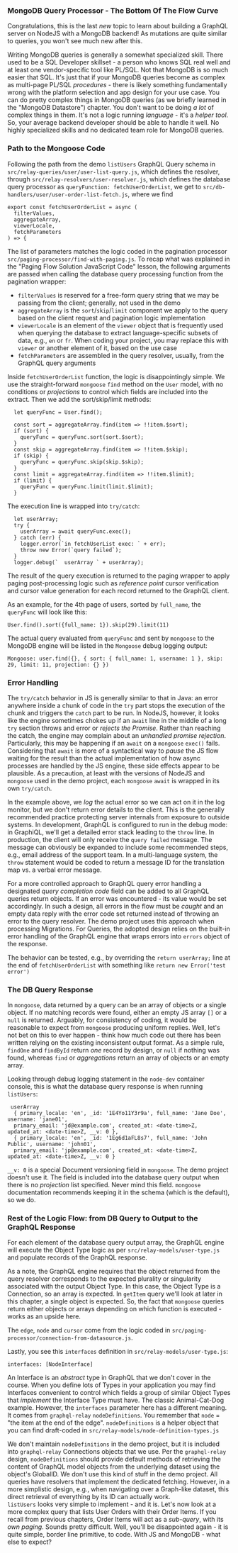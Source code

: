 ### MongoDB Query Processor - The Bottom Of The Flow Curve

Congratulations, this is the last *new* topic to learn about building a GraphQL server on NodeJS with a MongoDB backend! As mutations are quite similar to queries, you won't see much new after this.

Writing MongoDB queries is generally a somewhat specialized skill. There used to be a SQL Developer skillset - a person who knows SQL real well and at least one vendor-specific tool like PL/SQL. Not that MongoDB is so much easier that SQL. It's just that if your MongoDB queries become as complex as multi-page PL/SQL *procedures* - there is likely something fundamentally wrong with the platform selection and app design for your use case. You can do pretty complex things in MongoDB queries (as we briefly learned in the "MongoDB Datastore") chapter. You don't want to be doing *a lot* of complex things in them. It's not a logic running *language* - it's a *helper tool*. So, your average backend developer should be able to handle it well. No highly specialized skills and no dedicated team role for MongoDB queries. 

### Path to the Mongoose Code

Following the path from the demo `listUsers` GraphQL Query schema in `src/relay-queries/user/user-list-query.js`, which defines the resolver, through `src/relay-resolvers/user-resolver.js`, which defines the database query processor as `queryFunction: fetchUserOrderList`, we get to `src/db-handlers/user/user-order-list-fetch.js`, where we find

```
export const fetchUserOrderList = async (
  filterValues,
  aggregateArray,
  viewerLocale,
  fetchParameters
) => {
```

The list of parameters matches the logic coded in the pagination processor `src/paging-processor/find-with-paging.js`. To recap what was explained in the "Paging Flow Solution JavaScript Code" lesson, the following arguments are passed when calling the database query processing function from the pagination wrapper:

- `filterValues` is reserved for a free-form query string that we may be passing from the client; generally, not used in the demo
- `aggregateArray` is the `sort`/`skip`/`limit` component we apply to the query based on the client request and pagination logic implementation
- `viewerLocale` is an element of the `viewer` object that is frequently used when querying the database to extract language-specific subsets of data, e.g., `en` or `fr`. When coding your project, you may replace this with `viewer` or another element of it, based on the use case
- `fetchParameters` are assembled in the query resolver, usually, from the GraphQL query arguments

Inside `fetchUserOrderList` function, the logic is disappointingly simple. We use the straight-forward `mongoose` `find` method on the `User` model, with no conditions or *projections* to control which fields are included into the extract. Then we add the sort/skip/limit methods:

```
  let queryFunc = User.find();

  const sort = aggregateArray.find(item => !!item.$sort);
  if (sort) {
    queryFunc = queryFunc.sort(sort.$sort);
  }
  const skip = aggregateArray.find(item => !!item.$skip);
  if (skip) {
    queryFunc = queryFunc.skip(skip.$skip);
  }
  const limit = aggregateArray.find(item => !!item.$limit);
  if (limit) {
    queryFunc = queryFunc.limit(limit.$limit);
  }
```

The execution line is wrapped into `try/catch`:

```
  let userArray;
  try {
    userArray = await queryFunc.exec();
  } catch (err) {
    logger.error(`in fetchUserList exec: ` + err);
    throw new Error(`query failed`);
  }
  logger.debug(`  userArray ` + userArray);
```

The result of the query execution is returned to the paging wrapper to apply paging post-processing logic such as *reference point* cursor verification and cursor value generation for each record returned to the GraphQL client.

As an example, for the 4th page of users, sorted by `full_name`, the `queryFunc` will look like this:

```
User.find().sort({full_name: 1}).skip(29).limit(11)
```

The actual query evaluated from `queryFunc` and sent by `mongoose` to the MongoDB engine will be listed in the `Mongoose` debug logging output:

```
Mongoose: user.find({}, { sort: { full_name: 1, username: 1 }, skip: 29, limit: 11, projection: {} })
```

### Error Handling 

The `try/catch` behavior in JS is generally similar to that in Java: an error anywhere inside a chunk of code in the `try` part stops the execution of the chunk and triggers the `catch` part to be run. In NodeJS, however, it looks like the engine sometimes chokes up if an `await` line in the middle of a long `try` section throws and error or *rejects the Promise*. Rather than reaching the catch, the engine may complain about an *unhandled promise rejection*. Particularly, this may be happening if an `await` on a  `mongoose` `exec()` fails. Considering that `await` is more of a syntactical way to *pause* the JS flow waiting for the result than the actual implementation of how async processes are handled by the JS engine, these side effects appear to be plausible. As a precaution, at least with the versions of NodeJS and `mongoose` used in the demo project, each `mongoose` `await` is wrapped in its own `try/catch`. 

In the example above, we *log* the actual error so we can act on it in the log monitor, but we don't return error details to the client. This is the generally recommended practice protecting server internals from exposure to outside systems. In development, GraphQL is configured to run in the debug mode: in GraphiQL, we'll get a detailed error stack leading to the `throw` line. In production, the client will only receive the `query failed` message. The message can obviously be expanded to include some recommended steps, e.g., email address of the support team. In a multi-language system, the `throw` statement would be coded to return a message ID for the translation map vs. a verbal error message.

For a more controlled approach to GraphQL query error handling a designated *query completion code* field can be added to all GraphQL queries return objects. If an error was encountered - its value would be set accordingly. In such a design, all errors in the flow must be *caught* and an empty data reply with the error code set returned instead of throwing an error to the query resolver. The demo project uses this approach when processing Migrations. For Queries, the adopted design relies on the built-in error handling of the GraphQL engine that wraps errors into `errors` object of the response.

The behavior can be tested, e.g., by overriding the `return userArray;` line at the end of `fetchUserOrderList` with something like `return new Error('test error')`

### The DB Query Response

In `mongoose`, data returned by a query can be an array of objects or a single object. If no matching records were found, either an empty JS array `[]` or a `null` is returned. Arguably, for consistency of coding, it would be reasonable to expect from `mongoose` producing uniform replies. Well, let's not bet on this to ever happen - think how much code out there has been written relying on the existing inconsistent output format. As a simple rule, `findOne` and `findById` return *one* record by design, or `null` if nothing was found, whereas `find` or *aggregations* return an array of objects or an empty array.

Looking through debug logging statement in the `node-dev` container console, this is what the database query response is when running `listUsers`:

```
 userArray 
  { primary_locale: 'en', _id: '1E4Yo11Y3r9a', full_name: 'Jane Doe', username: 'jane01',
  primary_email: 'jd@example.com', created_at: <date-time>Z, updated_at: <date-time>Z, __v: 0 },
  { primary_locale: 'en', _id: '1Eg6d1aFL8s7', full_name: 'John Public', username: 'john01',
  primary_email: 'jp@example.com', created_at: <date-time>Z, updated_at: <date-time>Z, __v: 0 }
```

`__v: 0` is a special Document versioning field in `mongoose`. The demo project doesn't use it. The field is included into the database query output when there is no *projection* list specified. Never mind this field. `mongoose` documentation recommends keeping it in the schema (which is the default), so we do.

### Rest of the Logic Flow: from DB Query to Output to the GraphQL Response

For each element of the database query output array, the GraphQL engine will execute the Object Type logic as per `src/relay-models/user-type.js` and populate records of the GraphQL response.

As a note, the GraphQL engine requires that the object returned from the query resolver corresponds to the expected plurality or singularity associated with the output Object Type. In this case, the Object Type is a Connection, so an array is expected. In `getItem` query we'll look at later in this chapter, a single object is expected. So, the fact that `mongoose` queries return either objects or arrays depending on which function is executed - works as an upside here. 

The `edge`, `node` and `cursor` come from the logic coded in `src/paging-processor/connection-from-datasource.js`.

Lastly, you see this `interfaces` definition in `src/relay-models/user-type.js`:

```
interfaces: [NodeInterface]
```

An Interface is an *abstract* type in GraphQL that we don't cover in the course. When you define lots of Types in your application you may find Interfaces convenient to control which fields a group of similar Object Types that *implement* the Interface Type must have. The classic Animal-Cat-Dog example. However, the `interfaces` parameter here has a different meaning. It comes from `graphql-relay` `nodeDefinitions`. You remember that `node` = "the item at the end of the edge". `nodeDefinitions` is a helper object that you can find draft-coded in `src/relay-models/node-definition-types.js`

We don't maintain `nodeDefinitions` in the demo project, but it is included into `graphql-relay` Connections objects that we use. Per the `graphql-relay` design, `nodeDefinitions` should provide default methods of retrieving the content of GraphQL model objects from the underlying dataset using the object's GlobalID. We don't use this kind of stuff in the demo project. All queries have resolvers that implement the dedicated fetching. However, in a more simplistic design, e.g., when navigating over a Graph-like dataset, this direct retrieval of everything by its ID can actually work.
<br>
`listUsers` looks very simple to implement - and it is. Let's now look at a more complex query that lists User Orders with their Order Items. If you recall from previous chapters, Order Items will act as a *sub-query*, with its *own paging*. Sounds pretty difficult. Well, you'll be disappointed again - it is quite simple, border line primitive, to code. With JS and MongoDB - what else to expect?
